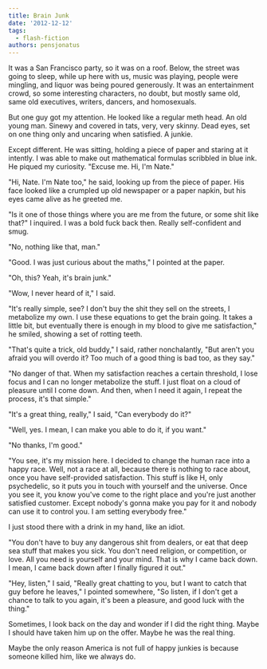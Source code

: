 ```yaml
---
title: Brain Junk
date: '2012-12-12'
tags:
  - flash-fiction
authors: pensjonatus
---
```


It was a San Francisco party, so it was on a roof. Below, the street was going
to sleep, while up here with us, music was playing, people were mingling, and
liquor was being poured generously. It was an entertainment crowd, so some
interesting characters, no doubt, but mostly same old, same old executives,
writers, dancers, and homosexuals.

<!-- truncate -->

But one guy got my attention. He looked like a regular meth head. An old young
man. Sinewy and covered in tats, very, very skinny. Dead eyes, set on one thing
only and uncaring when satisfied. A junkie.

Except different. He was sitting, holding a piece of paper and staring at it
intently. I was able to make out mathematical formulas scribbled in blue ink. He
piqued my curiosity. "Excuse me. Hi, I'm Nate."

"Hi, Nate. I'm Nate too," he said, looking up from the piece of paper. His face
looked like a crumpled up old newspaper or a paper napkin, but his eyes came
alive as he greeted me.

"Is it one of those things where you are me from the future, or some shit like
that?" I inquired. I was a bold fuck back then. Really self-confident and smug.

"No, nothing like that, man."

"Good. I was just curious about the maths," I pointed at the paper.

"Oh, this? Yeah, it's brain junk."

"Wow, I never heard of it," I said.

"It's really simple, see? I don't buy the shit they sell on the streets, I
metabolize my own. I use these equations to get the brain going. It takes a
little bit, but eventually there is enough in my blood to give me satisfaction,"
he smiled, showing a set of rotting teeth.

"That's quite a trick, old buddy," I said, rather nonchalantly, "But aren't you
afraid you will overdo it? Too much of a good thing is bad too, as they say."

"No danger of that. When my satisfaction reaches a certain threshold, I lose
focus and I can no longer metabolize the stuff. I just float on a cloud of
pleasure until I come down. And then, when I need it again, I repeat the
process, it's that simple."

"It's a great thing, really," I said, "Can everybody do it?"

"Well, yes. I mean, I can make you able to do it, if you want."

"No thanks, I'm good."

"You see, it's my mission here. I decided to change the human race into a happy
race. Well, not a race at all, because there is nothing to race about, once you
have self-provided satisfaction. This stuff is like H, only psychedelic, so it
puts you in touch with yourself and the universe. Once you see it, you know
you've come to the right place and you're just another satisfied customer.
Except nobody's gonna make you pay for it and nobody can use it to control you.
I am setting everybody free."

I just stood there with a drink in my hand, like an idiot.

"You don't have to buy any dangerous shit from dealers, or eat that deep sea
stuff that makes you sick. You don't need religion, or competition, or love. All
you need is yourself and your mind. That is why I came back down. I mean, I came
back down after I finally figured it out."

"Hey, listen," I said, "Really great chatting to you, but I want to catch that
guy before he leaves," I pointed somewhere, "So listen, if I don't get a chance
to talk to you again, it's been a pleasure, and good luck with the thing."

Sometimes, I look back on the day and wonder if I did the right thing. Maybe I
should have taken him up on the offer. Maybe he was the real thing.

Maybe the only reason America is not full of happy junkies is because someone
killed him, like we always do.
